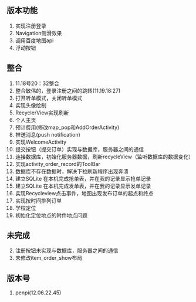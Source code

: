 ## 版本功能 ##

1. 实现注册登录
2. Navigation侧滑效果
3. 调用百度地图api
4. 浮动按钮

## 整合 ##

1. 11.18号20：32整合
2. 整合敏伟的，登录注册之间的跳转(11.19.18:27)
3. 打开听单模式，关闭听单模式
4. 实现头像绘制
5. RecyclerView实现刷新
6. 个人主页
7. 预计费用(修改map_pop和AddOrderActivity)
8. 推送消息(push notification)
9. 实现WelcomeActivity
10. 提交按钮（提交订单）实现与数据库，服务器之间的通信
11. 连接数据库，初始化服务器数据，刷新recycleView（监听数据库的数据变化）
12. 实现activity_order_record的ToolBar
13. 数据库不存在数据时，解决下拉刷新程序出现奔溃
14. 建立SQLite 在本机完成抢单表，并在我的记录显示抢单记录
15. 建立SQLite 在本机完成发单表，并在我的记录显示发单记录
16. 实现Recycleview点击事件，地图出现发布订单的起点和终点
17. 实现按时间排列订单
18. 学校定位
19. 初始化定位地点的附件地点问题

## 未完成 ##
2. 注册按钮未实现与数据库，服务器之间的通信
3. 未修改item_order_show布局

## 版本号 ##
1. penpi(12.06.22.45)